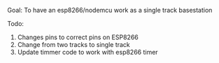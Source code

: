 Goal:
To have an esp8266/nodemcu work as a single track basestation

Todo:
1. Changes pins to correct pins on ESP8266
2. Change from two tracks to single track
3. Update timmer code to work with esp8266 timer